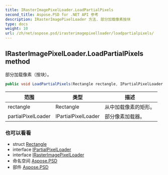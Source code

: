 ```yaml
---
title: IRasterImagePixelLoader.LoadPartialPixels
second_title: Aspose.PSD for .NET API 参考
description: IRasterImagePixelLoader 方法. 部分加载像素按块
type: docs
weight: 10
url: /zh/net/aspose.psd/irasterimagepixelloader/loadpartialpixels/
---
```

## IRasterImagePixelLoader.LoadPartialPixels method

部分加载像素（按块）。

```csharp
public void LoadPartialPixels(Rectangle rectangle, IPartialPixelLoader partialPixelLoader)
```

| 范围 | 类型 | 描述 |
| --- | --- | --- |
| rectangle | Rectangle | 从中加载像素的矩形。 |
| partialPixelLoader | IPartialPixelLoader | 部分像素加载器。 |

### 也可以看看

* struct [Rectangle](../../rectangle/)
* interface [IPartialPixelLoader](../../ipartialpixelloader/)
* interface [IRasterImagePixelLoader](../)
* 命名空间 [Aspose.PSD](../../irasterimagepixelloader/)
* 部件 [Aspose.PSD](../../../)


